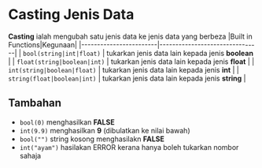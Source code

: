 # Casting Jenis Data

**Casting** ialah mengubah satu jenis data ke jenis data yang berbeza
|Built in Functions|Kegunaan|
|------------------------|--------------------------------|
| `bool(string|int|float)` | tukarkan jenis data lain kepada jenis **boolean** |
| `float(string|boolean|int)` | tukarkan jenis data lain kepada jenis **float** |
| `int(string|boolean|float)` | tukarkan jenis data lain kepada jenis **int** |
| `string(float|boolean|int)` | tukarkan jenis data lain kepada jenis **string** |

## Tambahan
+ `bool(0)` menghasilkan **FALSE**
+ `int(9.9)` menghasilkan **9** (dibulatkan ke nilai bawah)
+ `bool("")` string kosong menghasilakn **FALSE**
+ `int("ayam")` hasilakan ERROR kerana hanya boleh tukarkan nombor sahaja